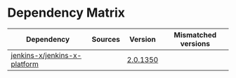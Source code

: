 # Dependency Matrix

Dependency | Sources | Version | Mismatched versions
---------- | ------- | ------- | -------------------
[jenkins-x/jenkins-x-platform](https://github.com/jenkins-x/jenkins-x-platform) |  | [2.0.1350](https://github.com/jenkins-x/jenkins-x-platform/releases/tag/v2.0.1350) | 
